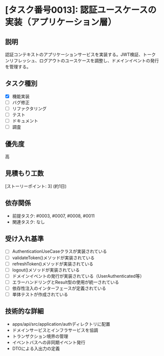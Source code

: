 # [タスク番号0013]: 認証ユースケースの実装（アプリケーション層）

## 説明
認証コンテキストのアプリケーションサービスを実装する。JWT検証、トークンリフレッシュ、ログアウトのユースケースを調整し、ドメインイベントの発行を管理する。

## タスク種別
- [x] 機能実装
- [ ] バグ修正
- [ ] リファクタリング
- [ ] テスト
- [ ] ドキュメント
- [ ] 調査

## 優先度
高

## 見積もり工数
[ストーリーポイント: 3] (約1日)

## 依存関係
- 前提タスク: #0003, #0007, #0008, #0011
- 関連タスク: なし

## 受け入れ基準
- [ ] AuthenticationUseCaseクラスが実装されている
- [ ] validateToken()メソッドが実装されている
- [ ] refreshToken()メソッドが実装されている
- [ ] logout()メソッドが実装されている
- [ ] ドメインイベントの発行が実装されている（UserAuthenticated等）
- [ ] エラーハンドリングとResult型の使用が統一されている
- [ ] 依存性注入のインターフェースが定義されている
- [ ] 単体テストが作成されている

## 技術的な詳細
- apps/api/src/application/authディレクトリに配置
- ドメインサービスとインフラサービスを協調
- トランザクション境界の管理
- イベントバスへの非同期イベント発行
- DTOによる入出力の定義